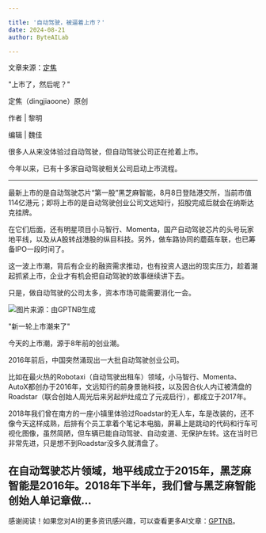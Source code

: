 ```yaml
---

title: '自动驾驶，被逼着上市？'
date: 2024-08-21
author: ByteAILab

---
```


文章来源：[定焦](https://mp.weixin.qq.com/s/OV3g073sNlNv9ac9MF3JUA)

"上市了，然后呢？"

定焦（dingjiaoone）原创

作者 | 黎明

编辑 | 魏佳

很多人从来没体验过自动驾驶，但自动驾驶公司正在抢着上市。

今年以来，已有十多家自动驾驶相关公司启动上市流程。

---
最新上市的是自动驾驶芯片“第一股”黑芝麻智能，8月8日登陆港交所，当前市值114亿港元；即将上市的是自动驾驶创业公司文远知行，招股完成后就会在纳斯达克挂牌。

在它们后面，还有明星项目小马智行、Momenta，国产自动驾驶芯片的头号玩家地平线，以及从A股转战港股的纵目科技。另外，做车路协同的蘑菇车联，也已筹备IPO一段时间了。

这一波上市潮，背后有企业的融资需求推动，也有投资人退出的现实压力，趁着潮起抓紧上市，企业才有机会把自动驾驶的故事继续讲下去。

只是，做自动驾驶的公司太多，资本市场可能需要消化一会。

![图片来源：由GPTNB生成](http://www.jesonc.com/upload/3B33CB85B496C0CB6FBA4C2BD79320AD/1724117351140/FjVw2kKF9FZKgh3OjaBSc-sPL89B.png)

"新一轮上市潮来了"

今天的上市潮，源于8年前的创业潮。

2016年前后，中国突然涌现出一大批自动驾驶创业公司。

比如在最火热的Robotaxi（自动驾驶出租车）领域，小马智行、Momenta、AutoX都创办于2016年，文远知行的前身景驰科技，以及因合伙人内讧被清盘的Roadstar（联合创始人周光后来另起炉灶成立了元戎启行），都成立于2017年。

2018年我们曾在南方的一座小镇里体验过Roadstar的无人车，车是改装的，还不像今天这样成熟，后排有个员工拿着个笔记本电脑，屏幕上是跳动的代码和行车可视化图像，虽然简陋，但车辆已能自动驾驶、自动变道、无保护左转。这在当时已非常先进，只是想不到Roadstar没多久就清盘了。

在自动驾驶芯片领域，地平线成立于2015年，黑芝麻智能是2016年。2018年下半年，我们曾与黑芝麻智能创始人单记章做...
---
感谢阅读！如果您对AI的更多资讯感兴趣，可以查看更多AI文章：[GPTNB](https://gptnb.com)。